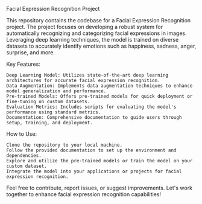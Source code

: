 Facial Expression Recognition Project

This repository contains the codebase for a Facial Expression Recognition project. The project focuses on developing a robust system for automatically recognizing and categorizing facial expressions in images. Leveraging deep learning techniques, the model is trained on diverse datasets to accurately identify emotions such as happiness, sadness, anger, surprise, and more.

Key Features:

    Deep Learning Model: Utilizes state-of-the-art deep learning architectures for accurate facial expression recognition.
    Data Augmentation: Implements data augmentation techniques to enhance model generalization and performance.
    Pre-trained Models: Offers pre-trained models for quick deployment or fine-tuning on custom datasets.
    Evaluation Metrics: Includes scripts for evaluating the model's performance using standard metrics.
    Documentation: Comprehensive documentation to guide users through setup, training, and deployment.

How to Use:

    Clone the repository to your local machine.
    Follow the provided documentation to set up the environment and dependencies.
    Explore and utilize the pre-trained models or train the model on your custom dataset.
    Integrate the model into your applications or projects for facial expression recognition.

Feel free to contribute, report issues, or suggest improvements. Let's work together to enhance facial expression recognition capabilities!
